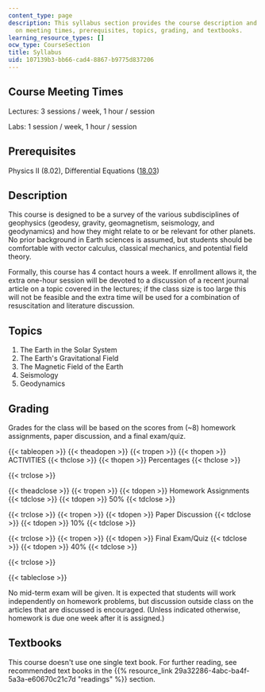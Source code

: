 ```yaml
---
content_type: page
description: This syllabus section provides the course description and information
  on meeting times, prerequisites, topics, grading, and textbooks.
learning_resource_types: []
ocw_type: CourseSection
title: Syllabus
uid: 107139b3-bb66-cad4-8867-b9775d837206
---
```


Course Meeting Times
--------------------

Lectures: 3 sessions / week, 1 hour / session

Labs: 1 session / week, 1 hour / session

Prerequisites
-------------

Physics II (8.02), Differential Equations ([18.03](/courses/18-03-differential-equations-spring-2006))

Description
-----------

This course is designed to be a survey of the various subdisciplines of geophysics (geodesy, gravity, geomagnetism, seismology, and geodynamics) and how they might relate to or be relevant for other planets. No prior background in Earth sciences is assumed, but students should be comfortable with vector calculus, classical mechanics, and potential field theory.

Formally, this course has 4 contact hours a week. If enrollment allows it, the extra one-hour session will be devoted to a discussion of a recent journal article on a topic covered in the lectures; if the class size is too large this will not be feasible and the extra time will be used for a combination of resuscitation and literature discussion.

Topics
------

1.  The Earth in the Solar System
2.  The Earth's Gravitational Field
3.  The Magnetic Field of the Earth
4.  Seismology
5.  Geodynamics

Grading
-------

Grades for the class will be based on the scores from (~8) homework assignments, paper discussion, and a final exam/quiz.

{{< tableopen >}}
{{< theadopen >}}
{{< tropen >}}
{{< thopen >}}
ACTIVITIES
{{< thclose >}}
{{< thopen >}}
Percentages
{{< thclose >}}

{{< trclose >}}

{{< theadclose >}}
{{< tropen >}}
{{< tdopen >}}
Homework Assignments
{{< tdclose >}}
{{< tdopen >}}
50%
{{< tdclose >}}

{{< trclose >}}
{{< tropen >}}
{{< tdopen >}}
Paper Discussion
{{< tdclose >}}
{{< tdopen >}}
10%
{{< tdclose >}}

{{< trclose >}}
{{< tropen >}}
{{< tdopen >}}
Final Exam/Quiz
{{< tdclose >}}
{{< tdopen >}}
40%
{{< tdclose >}}

{{< trclose >}}

{{< tableclose >}}

No mid-term exam will be given. It is expected that students will work independently on homework problems, but discussion outside class on the articles that are discussed is encouraged. (Unless indicated otherwise, homework is due one week after it is assigned.)

Textbooks
---------

This course doesn't use one single text book. For further reading, see recommended text books in the {{% resource_link 29a32286-4abc-ba4f-5a3a-e60670c21c7d "readings" %}} section.